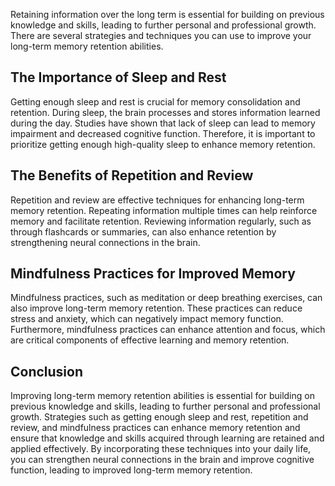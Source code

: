 
Retaining information over the long term is essential for building on previous knowledge and skills, leading to further personal and professional growth. There are several strategies and techniques you can use to improve your long-term memory retention abilities.

The Importance of Sleep and Rest
--------------------------------

Getting enough sleep and rest is crucial for memory consolidation and retention. During sleep, the brain processes and stores information learned during the day. Studies have shown that lack of sleep can lead to memory impairment and decreased cognitive function. Therefore, it is important to prioritize getting enough high-quality sleep to enhance memory retention.

The Benefits of Repetition and Review
-------------------------------------

Repetition and review are effective techniques for enhancing long-term memory retention. Repeating information multiple times can help reinforce memory and facilitate retention. Reviewing information regularly, such as through flashcards or summaries, can also enhance retention by strengthening neural connections in the brain.

Mindfulness Practices for Improved Memory
-----------------------------------------

Mindfulness practices, such as meditation or deep breathing exercises, can also improve long-term memory retention. These practices can reduce stress and anxiety, which can negatively impact memory function. Furthermore, mindfulness practices can enhance attention and focus, which are critical components of effective learning and memory retention.

Conclusion
----------

Improving long-term memory retention abilities is essential for building on previous knowledge and skills, leading to further personal and professional growth. Strategies such as getting enough sleep and rest, repetition and review, and mindfulness practices can enhance memory retention and ensure that knowledge and skills acquired through learning are retained and applied effectively. By incorporating these techniques into your daily life, you can strengthen neural connections in the brain and improve cognitive function, leading to improved long-term memory retention.

